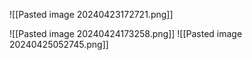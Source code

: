 ![[Pasted image 20240423172721.png]]

![[Pasted image 20240424173258.png]]
![[Pasted image 20240425052745.png]]
